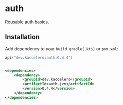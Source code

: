# auth

Reusable auth basics.

## Installation

Add dependency to your `build.gradle(.kts)` or `pom.xml`:

```kotlin
api("dev.kaccelero:auth:0.4.4")
```

```xml

<dependencies>
    <dependency>
        <groupId>dev.kaccelero</groupId>
        <artifactId>auth-jvm</artifactId>
        <version>0.4.4</version>
    </dependency>
</dependencies>
```
